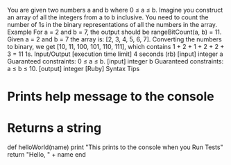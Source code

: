 You are given two numbers a and b where 0 ≤ a ≤ b. Imagine you construct an array of all the integers from a to b inclusive. You need to count the number of 1s in the binary representations of all the numbers in the array.
Example
For a = 2 and b = 7, the output should be
rangeBitCount(a, b) = 11.
Given a = 2 and b = 7 the array is: [2, 3, 4, 5, 6, 7]. Converting the numbers to binary, we get [10, 11, 100, 101, 110, 111], which contains 1 + 2 + 1 + 2 + 2 + 3 = 11 1s.
Input/Output
[execution time limit] 4 seconds (rb)
[input] integer a
Guaranteed constraints:
0 ≤ a ≤ b.
[input] integer b
Guaranteed constraints:
a ≤ b ≤ 10.
[output] integer
[Ruby] Syntax Tips
# Prints help message to the console
# Returns a string
def helloWorld(name)
    print "This prints to the console when you Run Tests"
    return "Hello, " + name
end
